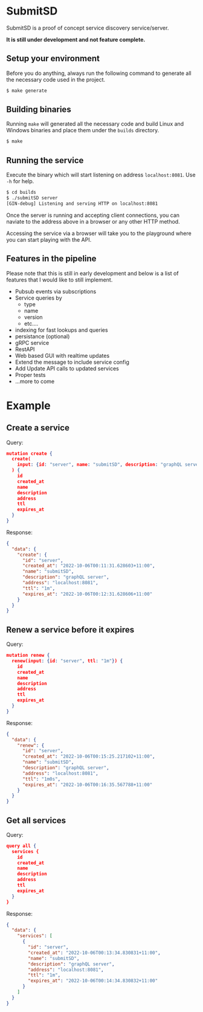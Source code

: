 # SubmitSD

SubmitSD is a proof of concept service discovery service/server.

**It is still under development and not feature complete.**

## Setup your environment

Before you do anything, always run the following command to generate all the necessary code used in the project.

```bash
$ make generate
```

## Building binaries

Running `make` will generated all the necessary code and build Linux and Windows binaries and place them under the `builds` directory.

```bash
$ make
```

## Running the service

Execute the binary which will start listening on address `localhost:8081`. Use `-h` for help.

```bash
$ cd builds
$ ./submitSD server
[GIN-debug] Listening and serving HTTP on localhost:8081
```

Once the server is running and accepting client connections, you can naviate to the address above in a browser or any other HTTP method.

Accessing the service via a browser will take you to the playground where you can start playing with the API.

## Features in the pipeline

Please note that this is still in early development and below is a list of features that I would like to still implement.

* Pubsub events via subscriptions
* Service queries by
  * type
  * name
  * version
  * etc....
* indexing for fast lookups and queries
* persistance (optional)
* gRPC service
* RestAPI
* Web based GUI with realtime updates
* Extend the message to include service config
* Add Update API calls to updated services
* Proper tests
* ...more to come

# Example

## Create a service

Query:

```json
mutation create {
  create(
    input: {id: "server", name: "submitSD", description: "graphQL server", version: "v0.0.0", address: "localhost:8081", ttl: "1m"}
  ) {
    id
    created_at
    name
    description
    address
    ttl
    expires_at
  }
}
```

Response:

```json
{
  "data": {
    "create": {
      "id": "server",
      "created_at": "2022-10-06T00:11:31.628603+11:00",
      "name": "submitSD",
      "description": "graphQL server",
      "address": "localhost:8081",
      "ttl": "1m",
      "expires_at": "2022-10-06T00:12:31.628606+11:00"
    }
  }
}
```

## Renew a service before it expires

Query:

```json
mutation renew {
  renew(input: {id: "server", ttl: "1m"}) {
    id
    created_at
    name
    description
    address
    ttl
    expires_at
  }
}
```

Response:

```json
{
  "data": {
    "renew": {
      "id": "server",
      "created_at": "2022-10-06T00:15:25.217102+11:00",
      "name": "submitSD",
      "description": "graphQL server",
      "address": "localhost:8081",
      "ttl": "1m0s",
      "expires_at": "2022-10-06T00:16:35.567788+11:00"
    }
  }
}
```

## Get all services

Query:

```json
query all {
  services {
    id
    created_at
    name
    description
    address
    ttl
    expires_at
  }
}
```

Response:

```json
{
  "data": {
    "services": [
      {
        "id": "server",
        "created_at": "2022-10-06T00:13:34.830831+11:00",
        "name": "submitSD",
        "description": "graphQL server",
        "address": "localhost:8081",
        "ttl": "1m",
        "expires_at": "2022-10-06T00:14:34.830832+11:00"
      }
    ]
  }
}
```
